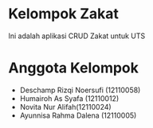 # Kelompok Zakat
 Ini adalah aplikasi CRUD Zakat untuk UTS 

# Anggota Kelompok
- Deschamp Rizqi Noersufi (12110058)
- Humairoh As Syafa (12110012)
- Novita Nur Alifah(12110024)
- Ayunnisa Rahma Dalena (12110005)


